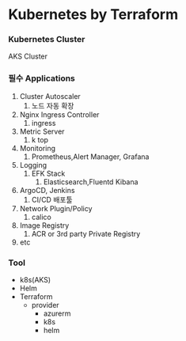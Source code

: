 # Kubernetes by Terraform
### Kubernetes Cluster
AKS Cluster

### 필수 Applications
1. Cluster Autoscaler
    1. 노드 자동 확장
2. Nginx Ingress Controller
    1. ingress
3. Metric Server
    1. k top
4. Monitoring
    1. Prometheus,Alert Manager, Grafana
5. Logging
    1. EFK Stack
        1. Elasticsearch,Fluentd Kibana
6. ArgoCD, Jenkins
    1. CI/CD 배포툴
7. Network Plugin/Policy
    1. calico
8. Image Registry
    1. ACR or 3rd party Private Registry
9. etc

### Tool

- k8s(AKS)
- Helm
- Terraform
    - provider
        - azurerm
        - k8s
        - helm